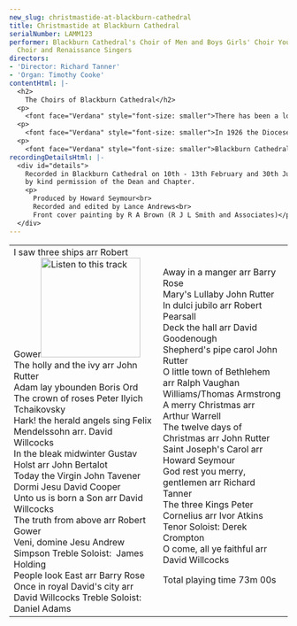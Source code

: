 ```yaml
---
new_slug: christmastide-at-blackburn-cathedral
title: Christmastide at Blackburn Cathedral
serialNumber: LAMM123
performer: Blackburn Cathedral's Choir of Men and Boys Girls' Choir Young People's
  Choir and Renaissance Singers
directors:
- 'Director: Richard Tanner'
- 'Organ: Timothy Cooke'
contentHtml: |-
  <h2>
    The Choirs of Blackburn Cathedral</h2>
  <p>
    <font face="Verdana" style="font-size: smaller">There has been a long tradition of music in worship at Blackburn Cathedral. In 1514 Thomas Stanley, second Earl of Derby, founded a school and its twelve boys formed part of the choir to sing Masses and Sunday services at what was then Blackburn Parish Church. Clearly music was held in great esteem then, and a long succession of distinguished musicians has maintained and enhanced the high standard of choral singing.</font></p>
  <p>
    <font face="Verdana" style="font-size: smaller">In 1926 the Diocese of Blackburn was created and the Parish Church became the Cathedral. In the past 75 years a series of building programmes has increased the proportion and stature of the original Church, making it a wonderful setting for the varied Diocesan, Civic, Community, Cathedral and Parish events that take place there each year.</font></p>
  <p>
    <font face="Verdana" style="font-size: smaller">Blackburn Cathedral has no choir school, or links with any selected schools and all of the singers join the choirs on a voluntary basis. As well as the well-established Cathedral Choir of boys and men, there has been a Young People's Choir, which sings Matins each Sunday, for over thirty years. The Cathedral's musical outreach has recently been enhanced by the foundation of a Girls' Choir which sings Evensong each Tuesday and Thursday. The Renaissance Singers is a chamber choir of about forty adults which sings sacred and secular music; although not formally a Cathedral Choir, they have been closely associated with the Cathedral for thirty five years and their conductor has always been the Cathedral's Organist and Director of Music.</font></p>
recordingDetailsHtml: |-
  <div id="details">
    Recorded in Blackburn Cathedral on 10th - 13th February and 30th June 2000,<br>
    by kind permission of the Dean and Chapter.
    <p>
      Produced by Howard Seymour<br>
      Recorded and edited by Lance Andrews<br>
      Front cover painting by R A Brown (R J L Smith and Associates)</p>
  </div>
---
```


<table class="tracktable">
  <tbody>
    <tr>
      <td class="column1">
        <span class="trackname">I saw three ships</span><span class="composer"> arr Robert Gower</span><a href="cliplinks/threeshi%20.ram"><img alt="Listen to this track" src="/web/20120720022526im_/http://www.lammas.co.uk/images/listen.gif" width="180"></a><br>
        <span class="trackname"> The holly and the ivy </span> <span class="composer">arr John Rutter</span><br>
        <span class="trackname"> Adam lay ybounden </span> <span class="composer">Boris Ord </span><br>
        <span class="trackname"> The crown of roses</span><span class="composer"> Peter Ilyich Tchaikovsky</span><br>
        <span class="trackname"> Hark! the herald angels sing</span><span class="composer"> Felix Mendelssohn arr. David Willcocks </span><br>
        <span class="trackname"> In the bleak midwinter </span> <span class="composer">Gustav Holst arr John Bertalot</span><br>
        <span class="trackname"> Today the Virgin</span><span class="composer"> John Tavener </span><br>
        <span class="trackname"> Dormi Jesu </span> <span class="composer">David Cooper</span><br>
        <span class="trackname"> Unto us is born a Son </span> <span class="composer">arr David Willcocks</span><br>
        <span class="trackname"> The truth from above</span><span class="composer"> arr Robert Gower</span><br>
        <span class="trackname"> Veni, domine Jesu </span> <span class="composer">Andrew Simpson Treble Soloist:  James Holding</span><br>
        <span class="trackname"> People look East </span> <span class="composer">arr Barry Rose</span><br>
        <span class="trackname"> Once in royal David's city </span> <span class="composer">arr David Willcocks Treble Soloist: Daniel Adams</span>
      </td>
      <td class="column2">
        <span class="trackname">Away in a manger</span><span class="composer"> arr Barry Rose</span><br>
        <span class="trackname"> Mary's Lullaby </span> <span class="composer">John Rutter</span><br>
        <span class="trackname"> In dulci jubilo </span> <span class="composer">arr Robert Pearsall</span><br>
        <span class="trackname"> Deck the hall </span> <span class="composer">arr David Goodenough</span><br>
        <span class="trackname"> Shepherd's pipe carol </span> <span class="composer">John Rutter</span><br>
        <span class="trackname"> O little town of Bethlehem</span><span class="composer"> arr Ralph Vaughan Williams/Thomas Armstrong</span><br>
        <span class="trackname"> A merry Christmas</span><span class="composer"> arr Arthur Warrell</span><br>
        <span class="trackname"> The twelve days of Christmas </span> <span class="composer">arr John Rutter</span><br>
        <span class="trackname"> Saint Joseph's Carol </span> <span class="composer">arr Howard Seymour</span><br>
        <span class="trackname"> God rest you merry, gentlemen</span><span class="composer"> arr Richard Tanner</span><br>
        <span class="trackname"> The three Kings Peter Cornelius</span><span class="composer"> arr Ivor Atkins Tenor Soloist: Derek Crompton</span><br>
        <span class="trackname"> O come, all ye faithful </span> <span class="composer">arr David Willcocks</span>
        <p>
          <span id="playingtime">Total playing time 73m 00s</span></p>
      </td>
    </tr>
  </tbody>
</table>
